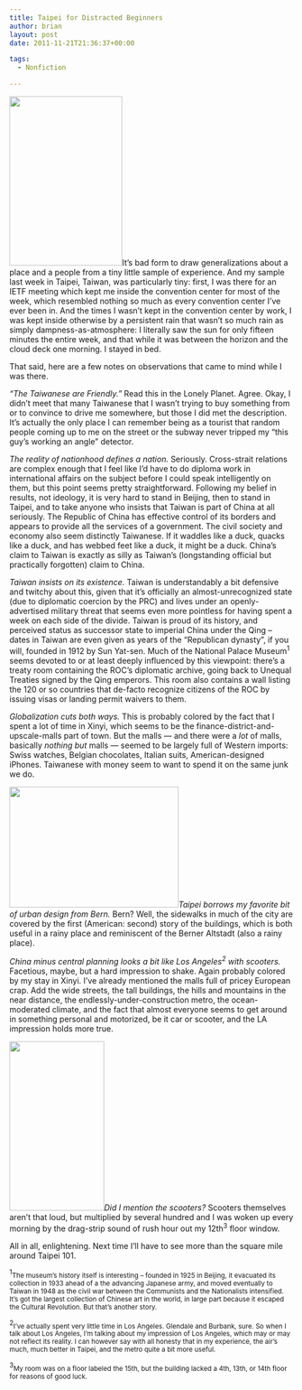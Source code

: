 ```yaml
---
title: Taipei for Distracted Beginners
author: brian
layout: post
date: 2011-11-21T21:36:37+00:00

tags:
  - Nonfiction

---
```

[<img class="alignleft size-medium wp-image-394" title="IMG_8131" src="http://trammell.ch/wp-content/uploads/2011/11/IMG_8131-200x300.jpg" alt="" width="200" height="300" srcset="/wp/2011/11/IMG_8131-200x300.jpg 200w, /wp/2011/11/IMG_8131.jpg 427w" sizes="(max-width: 200px) 100vw, 200px" />][1]It&#8217;s bad form to draw generalizations about a place and a people from a tiny little sample of experience. And my sample last week in Taipei, Taiwan, was particularly tiny: first, I was there for an IETF meeting which kept me inside the convention center for most of the week, which resembled nothing so much as every convention center I&#8217;ve ever been in. And the times I wasn&#8217;t kept in the convention center by work, I was kept inside otherwise by a persistent rain that wasn&#8217;t so much rain as simply dampness-as-atmosphere: I literally saw the sun for only fifteen minutes the entire week, and that while it was between the horizon and the cloud deck one morning. I stayed in bed.

That said, here are a few notes on observations that came to mind while I was there.<!--more-->

_&#8220;The Taiwanese are Friendly.&#8221;_ Read this in the Lonely Planet. Agree. Okay, I didn&#8217;t meet that many Taiwanese that I wasn&#8217;t trying to buy something from or to convince to drive me somewhere, but those I did met the description. It&#8217;s actually the only place I can remember being as a tourist that random people coming up to me on the street or the subway never tripped my &#8220;this guy&#8217;s working an angle&#8221; detector.

_The reality of nationhood defines a nation._ Seriously. Cross-strait relations are complex enough that I feel like I&#8217;d have to do diploma work in international affairs on the subject before I could speak intelligently on them, but this point seems pretty straightforward. Following my belief in results, not ideology, it is very hard to stand in Beijing, then to stand in Taipei, and to take anyone who insists that Taiwan is part of China at all seriously. The Republic of China has effective control of its borders and appears to provide all the services of a government. The civil society and economy also seem distinctly Taiwanese. If it waddles like a duck, quacks like a duck, and has webbed feet like a duck, it might be a duck. China&#8217;s claim to Taiwan is exactly as silly as Taiwan&#8217;s (longstanding official but practically forgotten) claim to China.

_Taiwan insists on its existence._ Taiwan is understandably a bit defensive and twitchy about this, given that it&#8217;s officially an almost-unrecognized state (due to diplomatic coercion by the PRC) and lives under an openly-advertised military threat that seems even more pointless for having spent a week on each side of the divide. Taiwan is proud of its history, and perceived status as successor state to imperial China under the Qing – dates in Taiwan are even given as years of the &#8220;Republican dynasty&#8221;, if you will, founded in 1912 by Sun Yat-sen. Much of the National Palace Museum<sup>1</sup> seems devoted to or at least deeply influenced by this viewpoint: there&#8217;s a treaty room containing the ROC&#8217;s diplomatic archive, going back to Unequal Treaties signed by the Qing emperors. This room also contains a wall listing the 120 or so countries that de-facto recognize citizens of the ROC by issuing visas or landing permit waivers to them.

_Globalization cuts both ways._ This is probably colored by the fact that I spent a lot of time in Xinyi, which seems to be the finance-district-and-upscale-malls part of town. But the malls — and there were a _lot_ of malls, basically _nothing but_ malls — seemed to be largely full of Western imports: Swiss watches, Belgian chocolates, Italian suits, American-designed iPhones. Taiwanese with money seem to want to spend it on the same junk we do.

_[<img class="alignright size-medium wp-image-397" title="IMG_7983 (1)" src="http://trammell.ch/wp-content/uploads/2011/11/IMG_7983-1-300x214.jpg" alt="" width="300" height="214" />][2]Taipei borrows my favorite bit of urban design from Bern._ Bern? Well, the sidewalks in much of the city are covered by the first (American: second) story of the buildings, which is both useful in a rainy place and reminiscent of the Berner Altstadt (also a rainy place).

_China minus central planning looks a bit like Los Angeles<sup>2</sup> with scooters._ Facetious, maybe, but a hard impression to shake. Again probably colored by my stay in Xinyi. I&#8217;ve already mentioned the malls full of pricey European crap. Add the wide streets, the tall buildings, the hills and mountains in the near distance, the endlessly-under-construction metro, the ocean-moderated climate, and the fact that almost everyone seems to get around in something personal and motorized, be it car or scooter, and the LA impression holds more true.

_[<img class="size-medium wp-image-395 alignleft" title="IMG_8109" src="http://trammell.ch/wp-content/uploads/2011/11/IMG_8109-168x300.jpg" alt="" width="168" height="300" />][3]Did I mention the scooters?_ Scooters themselves aren&#8217;t that loud, but multiplied by several hundred and I was woken up every morning by the drag-strip sound of rush hour out my 12th<sup>3</sup> floor window.

All in all, enlightening. Next time I&#8217;ll have to see more than the square mile around Taipei 101.

<sup>1</sup><small>The museum&#8217;s history itself is interesting – founded in 1925 in Beijing, it evacuated its collection in 1933 ahead of a the advancing Japanese army, and moved eventually to Taiwan in 1948 as the civil war between the Communists and the Nationalists intensified. It&#8217;s got the largest collection of Chinese art in the world, in large part because it escaped the Cultural Revolution. But that&#8217;s another story.</small>

<sup>2</sup><small>I&#8217;ve actually spent very little time in Los Angeles. Glendale and Burbank, sure. So when I talk about Los Angeles, I&#8217;m talking about my impression of Los Angeles, which may or may not reflect its reality. I can however say with all honesty that in my experience, the air&#8217;s much, much better in Taipei, and the metro quite a bit more useful.</small>

<sup>3</sup><small>My room was on a floor labeled the 15th, but the building lacked a 4th, 13th, or 14th floor for reasons of good luck.</small>

 [1]: http://trammell.ch/wp-content/uploads/2011/11/IMG_8131.jpg
 [2]: http://trammell.ch/wp-content/uploads/2011/11/IMG_7983-1.jpg
 [3]: http://trammell.ch/wp-content/uploads/2011/11/IMG_8109.jpg